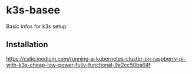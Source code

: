 # k3s-basee
Basic infos for k3s setup

## Installation
https://calje.medium.com/running-a-kubernetes-cluster-on-raspberry-pi-with-k3s-cheap-low-power-fully-functional-9e2cc50ba64f


